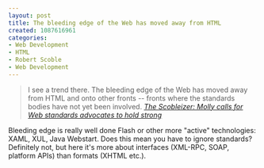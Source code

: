 ```yaml
--- 
layout: post
title: The bleeding edge of the Web has moved away from HTML
created: 1087616961
categories: 
- Web Development
- HTML
- Robert Scoble
- Web Development
---
```

<blockquote>
	I see a trend there. The bleeding edge of the Web has moved away from HTML and onto other fronts -- fronts where the standards bodies have not yet been involved. <cite><a href="http://radio.weblogs.com/0001011/2004/06/11.html#a7733">The Scobleizer: Molly calls for Web standards advocates to hold strong</a></cite></blockquote>
<p>
	Bleeding edge is really well done Flash or other more &quot;active&quot; technologies: XAML, XUL, Java Webstart. Does this mean you have to ignore standards? Definitely not, but here it&#39;s more about interfaces (XML-RPC, SOAP, platform APIs) than formats (XHTML etc.).</p>
